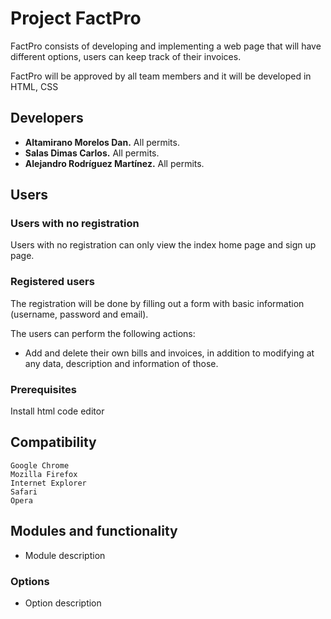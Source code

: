 # Project FactPro

FactPro consists of developing and implementing a web page that will have different options, users can keep track of their invoices.

FactPro will be approved by all team members and it will be developed in HTML, CSS

## Developers
* **Altamirano Morelos Dan.** All permits.
* **Salas Dimas Carlos.** All permits.
* **Alejandro Rodríguez Martínez.** All permits.

## Users
### Users with no registration
Users with no registration can only view the index home page and sign up page.

### Registered users
The registration will be done by filling out a form with basic information (username, password and email).

The users can perform the following actions:

- Add and delete their own bills and invoices, in addition to modifying at any data, description and information of those.

### Prerequisites

Install html code editor

## Compatibility

```
Google Chrome
Mozilla Firefox
Internet Explorer
Safari
Opera
```

## Modules and functionality
- Module description


### Options
- Option description
